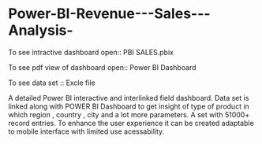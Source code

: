 # Power-BI-Revenue---Sales---Analysis-
To see intractive dashboard open:: PBI SALES.pbix

To see pdf view of dashboard open:: Power BI Dashboard 

To see data set :: Excle file
 
A detailed Power BI interactive and interlinked field dashboard.
Data set is linked along with POWER BI Dashboard to get insight of type of product in which region , country , city and a lot more parameters.
A set with 51000+ record entries.
To enhance the user experience it can be created adaptable to mobile interface with limited use acessability.
